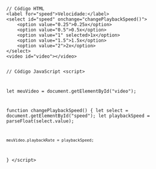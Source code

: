 <Code language='html'>
// Código HTML
&lt;label for="speed"&gt;Velocidade:&lt;/label&gt;
&lt;select id="speed" onchange="changePlaybackSpeed()"&gt;
    &lt;option value="0.25"&gt;0.25x&lt;/option&gt;
    &lt;option value="0.5"&gt;0.5x&lt;/option&gt;
    &lt;option value="1" selected&gt;1x&lt;/option&gt;
    &lt;option value="1.5"&gt;1.5x&lt;/option&gt;
    &lt;option value="2"&gt;2x&lt;/option&gt;
&lt;/select&gt;
&lt;video id="video">&lt;/video&gt;

// Código JavaScript
&lt;script&gt;

let meuVideo = document.getElementById("video");

function changePlaybackSpeed() {
    let select = document.getElementById("speed");
    let playbackSpeed = parseFloat(select.value);

    meuVideo.playbackRate = playbackSpeed;
}
&lt;/script&gt;
</Code>